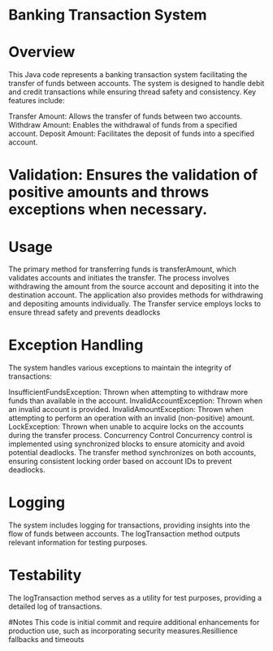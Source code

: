 # Banking Transaction System
# Overview
This Java code represents a banking transaction system facilitating the transfer of funds between accounts. The system is designed to handle debit and credit transactions while ensuring thread safety and consistency. Key features include:

Transfer Amount: Allows the transfer of funds between two accounts.
Withdraw Amount: Enables the withdrawal of funds from a specified account.
Deposit Amount: Facilitates the deposit of funds into a specified account.

# Validation: Ensures the validation of positive amounts and throws exceptions when necessary.

# Usage
The primary method for transferring funds is transferAmount, which validates accounts and initiates the transfer. The process involves withdrawing the amount from the source account and depositing it into the destination account. 
The application also provides methods for withdrawing and depositing amounts individually.
The Transfer service employs locks to ensure thread safety and prevents deadlocks

# Exception Handling
The system handles various exceptions to maintain the integrity of transactions:

InsufficientFundsException: Thrown when attempting to withdraw more funds than available in the account.
InvalidAccountException: Thrown when an invalid account is provided.
InvalidAmountException: Thrown when attempting to perform an operation with an invalid (non-positive) amount.
LockException: Thrown when unable to acquire locks on the accounts during the transfer process.
Concurrency Control
Concurrency control is implemented using synchronized blocks to ensure atomicity and avoid potential deadlocks. The transfer method synchronizes on both accounts, ensuring consistent locking order based on account IDs to prevent deadlocks.

# Logging
The system includes logging for transactions, providing insights into the flow of funds between accounts. The logTransaction method outputs relevant information for testing purposes.

# Testability
The logTransaction method serves as a utility for test purposes, providing a detailed log of transactions.

#Notes
This code is initial commit and  require additional enhancements for production use, 
such as incorporating security measures.Resillience fallbacks and timeouts